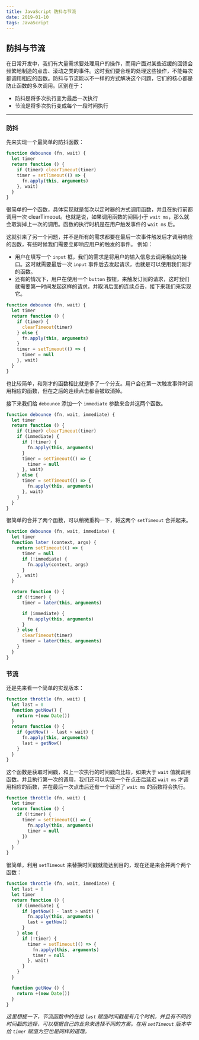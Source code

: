 ```yaml
---
title: JavaScript 防抖与节流
date: 2019-01-10
tags: JavaScript
---
```


## 防抖与节流

在日常开发中，我们有大量需求要处理用户的操作，而用户面对某些迟缓的回馈会频繁地制造的点击、滚动之类的事件。这时我们要合理的处理这些操作，不能每次都调用相应的函数。防抖与节流能以不一样的方式解决这个问题，它们的核心都是防止函数的多次调用。区别在于：
  * 防抖是将多次执行变为最后一次执行
  * 节流是将多次执行变成每个一段时间执行

***

### 防抖

先来实现一个最简单的防抖函数：

```js
function debounce (fn, wait) {
  let timer
  return function () {
    if (timer) clearTimeout(timer)
    timer = setTimeout(() => {
      fn.apply(this, arguments)
    }, wait)
  }
}
```

很简单的一个函数，具体实现就是每次以定时器的方式调用函数，并且在执行前都调用一次 clearTimeout。也就是说，如果调用函数的间隔小于 ``wait ms``，那么就会取消掉上一次的调用。函数的执行时机是在用户触发事件的 ``wait ms`` 后。

这就引来了另一个问题，并不是所有的需求都要在最后一次事件触发后才调用响应的函数，有些时候我们需要立即响应用户的触发的事件。
例如：
  - 用户在填写一个 ``input`` 框，我们的需求是将用户的输入信息去调用相应的接口。这时就需要最后一次 ``input`` 事件后去发起请求，也就是可以使用我们刚才的函数。
  - 还有的情况下，用户在使用一个 ``button`` 按钮，来触发订阅的请求，这时我们就需要第一时间发起这样的请求，并取消后面的连续点击，接下来我们来实现它。

```js
function debounce (fn, wait) {
  let timer
  return function () {
    if (timer) {
      clearTimeout(timer)
    } else {
      fn.apply(this, arguments)
    }
    timer = setTimeout(() => {
      timer = null
    }, wait)
  }
}
```

也比较简单，和刚才的函数相比就是多了一个分支。用户会在第一次触发事件时调用相应的函数，但在之后的连续点击都会被取消掉。

接下来我们给 ``debounce`` 添加一个 ``immediate`` 参数来合并这两个函数。

```js
function debounce (fn, wait, immediate) {
  let timer
  return function () {
    if (timer) clearTimeout(timer)
    if (immediate) {
      if (!timer) {
        fn.apply(this, arguments)
      }
      timer = setTimeout(() => {
        timer = null
      }, wait)
    } else {
      timer = setTimeout(() => {
        fn.apply(this, arguments)
      }, wait)
    }
  }
}
```

很简单的合并了两个函数，可以稍微重构一下，将这两个 ``setTimeout`` 合并起来。

```js
function debounce (fn, wait, immediate) {
  let timer
  function later (context, args) {
    return setTimeout(() => {
      timer = null
      if (!immediate) {
        fn.apply(context, args) 
      }
    }, wait)
  }

  return function () {
    if (!timer) {
      timer = later(this, arguments)

      if (immediate) {
        fn.apply(this, arguments)
      }
    } else {
      clearTimeout(timer)
      timer = later(this, arguments)
    }
  }
}
```

### 节流

还是先来看一个简单的实现版本：

```js
function throttle (fn, wait) {
  let last = 0
  function getNow() {
    return +(new Date())
  }
  return function () {
    if (getNow() - last > wait) {
      fn.apply(this, arguments)
      last = getNow()
    }
  }
}
```

这个函数是获取时间戳，和上一次执行的时间戳向比较，如果大于 ``wait`` 值就调用函数。并且执行第一次的调用，我们还可以实现一个在点击后延迟 ``wait ms`` 才调用相应的函数，并在最后一次点击后还有一个延迟了 ``wait ms`` 的函数将会执行。

```js
function throttle (fn, wait) {
  let timer
  return function () {
    if (!timer) {
      timer = setTimeout(() => {
        fn.apply(this, arguments)
        timer = null
      })
    }
  }
}
```

很简单，利用 ``setTimeout`` 来替换时间戳就能达到目的，现在还是来合并两个两个函数：

```js
function throttle (fn, wait, immediate) {
  let last = 0
  let timer
  return function () {
    if (immediate) {
      if (getNow() - last > wait) {
        fn.apply(this, arguments)
        last = getNow()
      }
    } else {
      if (!timer) {
        timer = setTimeout(() => {
          fn.apply(this, arguments)
          timer = null
        }, wait)
      }
    }
  }

  function getNow () {
    return +(new Date())
  }
}
```

*这里想提一下，节流函数中的在给 ``last`` 赋值时间戳是有几个时机，并且有不同的时间戳的选择，可以根据自己的业务来选择不同的方案。在用 ``setTimeout`` 版本中给 ``timer`` 赋值为空也是同样的道理。*
